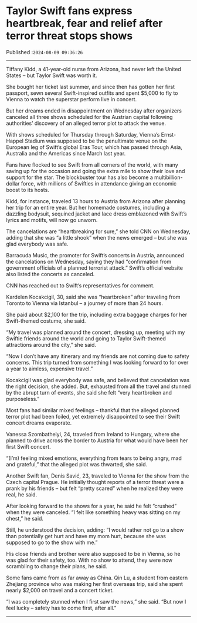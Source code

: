 # Taylor Swift fans express heartbreak, fear and relief after terror threat stops shows

Published :`2024-08-09 09:36:26`

---

Tiffany Kidd, a 41-year-old nurse from Arizona, had never left the United States – but Taylor Swift was worth it.

She bought her ticket last summer, and since then has gotten her first passport, sewn several Swift-inspired outfits and spent $5,000 to fly to Vienna to watch the superstar perform live in concert.

But her dreams ended in disappointment on Wednesday after organizers canceled all three shows scheduled for the Austrian capital following authorities’ discovery of an alleged terror plot to attack the venue.

With shows scheduled for Thursday through Saturday, Vienna’s Ernst-Happel Stadium was supposed to be the penultimate venue on the European leg of Swift’s global Eras Tour, which has passed through Asia, Australia and the Americas since March last year.

Fans have flocked to see Swift from all corners of the world, with many saving up for the occasion and going the extra mile to show their love and support for the star. The blockbuster tour has also become a multibillion-dollar force, with millions of Swifties in attendance giving an economic boost to its hosts.

Kidd, for instance, traveled 13 hours to Austria from  Arizona after planning her trip for an entire year. But her homemade costumes, including a dazzling bodysuit, sequined jacket and lace dress emblazoned with Swift’s lyrics and motifs, will now go unworn.

The cancelations are “heartbreaking for sure,” she told CNN on Wednesday, adding that she was “a little shook” when the news emerged – but she was glad everybody was safe.

Barracuda Music, the promoter for Swift’s concerts in Austria, announced the cancelations on Wednesday, saying they had “confirmation from government officials of a planned terrorist attack.” Swift’s official website also listed the concerts as canceled.

CNN has reached out to Swift’s representatives for comment.

Kardelen Kocakcigil, 30, said she was “heartbroken” after traveling from Toronto to Vienna via Istanbul – a journey of more than 24 hours.

She paid about $2,100 for the trip, including extra baggage charges for her Swift-themed costume, she said.

“My travel was planned around the concert, dressing up, meeting with my Swiftie friends around the world and going to Taylor Swift-themed attractions around the city,” she said.

“Now I don’t have any itinerary and my friends are not coming due to safety concerns. This trip turned from something I was looking forward to for over a year to aimless, expensive travel.”

Kocakcigil was glad everybody was safe, and believed that cancelation was the right decision, she added. But, exhausted from all the travel and stunned by the abrupt turn of events, she said she felt “very heartbroken and purposeless.”

Most fans had similar mixed feelings – thankful that the alleged planned terror plot had been foiled, yet extremely disappointed to see their Swift concert dreams evaporate.

Vanessa Szombathelyi, 24, traveled from Ireland to Hungary, where she planned to drive across the border to Austria for what would have been her first Swift concert.

“(I’m) feeling mixed emotions, everything from tears to being angry, mad and grateful,” that the alleged plot was thwarted, she said.

Another Swift fan, Denis Savić, 23, traveled to Vienna for the show from the Czech capital Prague. He initially thought reports of a terror threat were a prank by his friends – but felt “pretty scared” when he realized they were real, he said.

After looking forward to the shows for a year, he said he felt “crushed” when they were canceled. “I felt like something heavy was sitting on my chest,” he said.

Still, he understood the decision, adding: “I would rather not go to a show than potentially get hurt and have my mom hurt, because she was supposed to go to the show with me.”

His close friends and brother were also supposed to be in Vienna, so he was glad for their safety, too. With no show to attend, they were now scrambling to change their plans, he said.

Some fans came from as far away as China. Qin Lu, a student from eastern Zhejiang province who was making her first overseas trip, said she spent nearly $2,000 on travel and a concert ticket.

“I was completely stunned when I first saw the news,” she said. “But now I feel lucky – safety has to come first, after all.”

---

